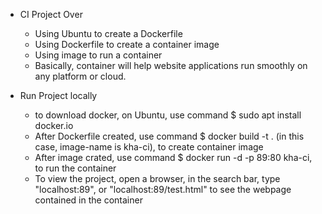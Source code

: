 - CI Project Over
  - Using Ubuntu to create a Dockerfile
  - Using Dockerfile to create a container image
  - Using image to run a container
  - Basically, container will help website applications run smoothly on any platform or cloud.

- Run Project locally
  - to download docker, on Ubuntu, use command $ sudo apt install docker.io
  - After Dockerfile created, use command $ docker build -t <image-name> . (in this case, image-name is kha-ci), to create container image
  - After image crated, use command $ docker run -d -p 89:80 kha-ci, to run the container
  - To view the project, open a browser, in the search bar, type "localhost:89", or "localhost:89/test.html" to see the webpage contained in the container
